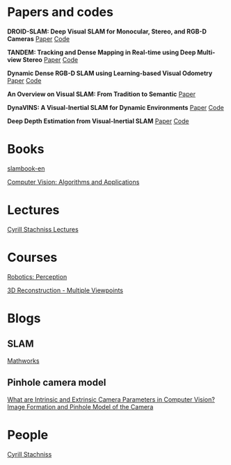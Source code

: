 # Papers and codes
**DROID-SLAM: Deep Visual SLAM for Monocular, Stereo, and RGB-D Cameras**
[Paper](https://arxiv.org/abs/2108.10869)
[Code](https://github.com/princeton-vl/DROID-SLAM)


**TANDEM: Tracking and Dense Mapping in Real-time using Deep Multi-view Stereo**
[Paper](https://arxiv.org/abs/2111.07418)
[Code](https://github.com/tum-vision/tandem)

**Dynamic Dense RGB-D SLAM using Learning-based Visual Odometry**
[Paper](https://arxiv.org/abs/2205.05916)
[Code](https://github.com/Geniussh/DytanVO)

**An Overview on Visual SLAM: From Tradition to Semantic**
[Paper](https://www.mdpi.com/2072-4292/14/13/3010)

**DynaVINS: A Visual-Inertial SLAM for Dynamic Environments**
[Paper](https://arxiv.org/pdf/2208.11500v1.pdf)
[Code](https://github.com/url-kaist/dynavins)

**Deep Depth Estimation from Visual-Inertial SLAM**
[Paper](https://arxiv.org/pdf/2008.00092v2.pdf)
[Code](https://github.com/MARSLab-UMN/vi_depth_completion)

# Books
[slambook-en](https://github.com/gaoxiang12/slambook-en)

[Computer Vision: Algorithms and Applications](https://1drv.ms/b/s!Aod3QkjqR-C8cMjDQmlJW4Y02jw?e=yabZOy)

# Lectures
[Cyrill Stachniss Lectures](https://www.youtube.com/watch?v=U6vr3iNrwRA&list=PLgnQpQtFTOGQrZ4O5QzbIHgl3b1JHimN_&index=1)

# Courses
[Robotics: Perception](coursera.org/lecture/robotics-perception/visual-odometry-ReEv0)

[3D Reconstruction - Multiple Viewpoints](https://www.coursera.org/learn/3d-reconstruction-multiple-viewpoints)


# Blogs
## SLAM
[Mathworks](https://www.mathworks.com/discovery/slam.html)

## Pinhole camera model
[What are Intrinsic and Extrinsic Camera Parameters in Computer Vision?](https://towardsdatascience.com/what-are-intrinsic-and-extrinsic-camera-parameters-in-computer-vision-7071b72fb8ec)
[Image Formation and Pinhole Model of the Camera](https://towardsdatascience.com/image-formation-and-pinhole-model-of-the-camera-53872ee4ee92)

# People
[Cyrill Stachniss](https://www.youtube.com/@CyrillStachniss)
